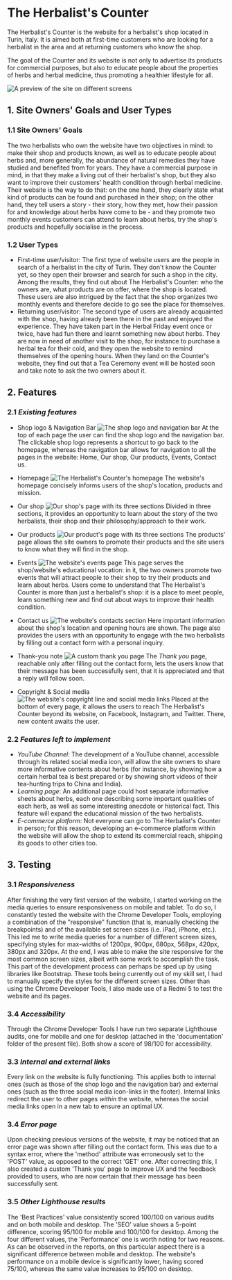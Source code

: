 # **The Herbalist's Counter**

The Herbalist's Counter is the website for a herbalist's shop located in Turin, Italy. It is aimed both at first-time customers who are looking for a herbalist in the area and at returning customers who know the shop.

The goal of the Counter and its website is not only to advertise its products for commercial purposes, but also to educate people about the properties of herbs and herbal medicine, thus promoting a healthier lifestyle for all.

![A preview of the site on different screens](site-preview.png)

## **1. Site Owners' Goals and User Types**
### 1.1 Site Owners' Goals
The two herbalists who own the website have two objectives in mind: to make their shop and products known, as well as to educate people about herbs and, more generally, the abundance of natural remedies they have studied and benefited from for years. They have a commercial purpose in mind, in that they make a living out of their herbalist's shop, but they also want to improve their customers' health condition through herbal medicine. Their website is the way to do that: on the one hand, they clearly state what kind of products can be found and purchased in their shop; on the other hand, they tell users a story - their story, how they met, how their passion for and knowledge about herbs have come to be - and they promote two monthly events customers can attend to learn about herbs, try the shop's products and hopefully socialise in the process.
### 1.2 User Types
* First-time user/visitor:
The first type of website users are the people in search of a herbalist in the city of Turin. They don't know the Counter yet, so they open their browser and search for such a shop in the city. Among the results, they find out about The Herbalist's Counter: who the owners are, what products are on offer, where the shop is located. These users are also intrigued by the fact that the shop organizes two monthly events and therefore decide to go see the place for themselves.
* Returning user/visitor:
The second type of users are already acquainted with the shop, having already been there in the past and enjoyed the experience. They have taken part in the Herbal Friday event once or twice, have had fun there and learnt something new about herbs. They are now in need of another visit to the shop, for instance to purchase a herbal tea for their cold, and they open the website to remind themselves of the opening hours. When they land on the Counter's website, they find out that a Tea Ceremony event will be hosted soon and take note to ask the two owners about it.

## **2. Features**
### 2.1 *Existing features*
* Shop logo & Navigation Bar
![The shop logo and navigation bar](navigation-bar.png)
At the top of each page the user can find the shop logo and the navigation bar. The clickable shop logo represents a shortcut to go back to the homepage, whereas the navigation bar allows for navigation to all the pages in the website: Home, Our shop, Our products, Events, Contact us.

* Homepage
![The Herbalist's Counter's homepage](home.png)
The website's homepage concisely informs users of the shop's location, products and mission.

* Our shop
![Our shop's page with its three sections](our-shop.png)
 Divided in three sections, it provides an opportunity to learn about the story of the two herbalists, their shop and their philosophy/approach to their work.

 * Our products
![Our product's page with its three sections](our-products.png)
The products' page allows the site owners to promote their products and the site users to know what they will find in the shop.

* Events
![The website's events page](events.png)
This page serves the shop/website's educational vocation: in it, the two owners promote two events that will attract people to their shop to try their products and learn about herbs. Users come to understand that The Herbalist's Counter is more than just a herbalist's shop: it is a place to meet people, learn something new and find out about ways to improve their health condition.

* Contact us
![The website's contacts section](contact-us.png)
Here important information about the shop's location and opening hours are shown. The page also provides the users with an opportunity to engage with the two herbalists by filling out a contact form with a personal inquiry.

* Thank-you note
![A custom thank you page](thank-you.png)
The *Thank you* page, reachable only after filling out the contact form, lets the users know that their message has been successfully sent, that it is appreciated and that a reply will follow soon.

* Copyright & Social media
![The website's copyright line and social media links](social-media.png)
Placed at the bottom of every page, it allows the users to reach The Herbalist's Counter beyond its website, on Facebook, Instagram, and Twitter. There, new content awaits the user.

### 2.2 *Features left to implement*
* *YouTube Channel*: The development of a YouTube channel, accessible through its related social media icon, will allow the site owners to share more informative contents about herbs (for instance, by showing how a certain herbal tea is best prepared or by showing short videos of their tea-hunting trips to China and India).
* *Learning page*: An additional page could host separate informative sheets about herbs, each one describing some important qualities of each herb, as well as some interesting anecdote or historical fact. This feature will expand the educational mission of the two herbalists.
* *E-commerce platform*: Not everyone can go to The Herbalist's Counter in person; for this reason, developing an e-commerce platform within the website will allow the shop to extend its commercial reach, shipping its goods to other cities too.

## **3. Testing**
### 3.1 *Responsiveness*
After finishing the very first version of the website, I started working on the media queries to ensure responsiveness on mobile and tablet. To do so, I constantly tested the website with the Chrome Developer Tools, employing a combination of the "responsive" function (that is, manually checking the breakpoints) and of the available set screen sizes (i.e. iPad, iPhone, etc.). This led me to write media queries for a number of different screen sizes, specifying styles for max-widths of 1200px, 900px, 680px, 568px, 420px, 380px and 320px. At the end, I was able to make the site responsive for the most common screen sizes, albeit with some work to accomplish the task. This part of the development process can perhaps be sped up by using libraries like Bootstrap. These tools being currently out of my skill set, I had to manually specify the styles for the different screen sizes.
Other than using the Chrome Developer Tools, I also made use of a Redmi 5 to test the website and its pages.

### 3.4 *Accessibility*
Through the Chrome Developer Tools I have run two separate Lighthouse audits, one for mobile and one for desktop (attached in the 'documentation' folder of the present file). Both show a score of 98/100 for accessibility.

### 3.3 *Internal and external links*
Every link on the website is fully functioning. This applies both to internal ones (such as those of the shop logo and the navigation bar) and external ones (such as the three social media icon-links in the footer). Internal links redirect the user to other pages *within* the website, whereas the social media links open in a new tab to ensure an optimal UX.

### 3.4 *Error page*
Upon checking previous versions of the website, it may be noticed that an error page was shown after filling out the contact form. This was due to a syntax error, where the 'method' attribute was erroneously set to the 'POST' value, as opposed to the correct 'GET' one. After correcting this, I also created a custom 'Thank you' page to improve UX and the feedback provided to users, who are now certain that their message has been successfully sent.

### 3.5 *Other Lighthouse results*
The 'Best Practices' value consistently scored 100/100 on various audits and on both mobile and desktop.
The 'SEO' value shows a 5-point difference, scoring 95/100 for mobile and 100/100 for desktop.
Among the four different values, the 'Performance' one is worth noting for two reasons. As can be observed in the reports, on this particular aspect there is a significant difference between mobile and desktop. The website's performance on a mobile device is significantly lower, having scored 75/100, whereas the same value increases to 95/100 on desktop.



